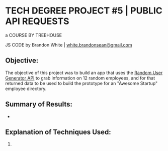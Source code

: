 # TECH DEGREE PROJECT #5 | PUBLIC API REQUESTS

a COURSE BY TREEHOUSE

JS CODE by Brandon White | white.brandonsean@gmail.com

## Objective:
The objective of this project was to build an app that uses the [Random User Generator API](https://randomuser.me) to grab information on 12 random employees, and for that returned data to be used to build the prototype for an "Awesome Startup" employee directory.

## Summary of Results:
* 

## Explanation of Techniques Used:
1. 
